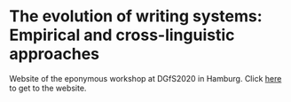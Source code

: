 # The evolution of writing systems: Empirical and cross-linguistic approaches

Website of the eponymous workshop at DGfS2020 in Hamburg. Click <a href="https://evowrite2020.github.io/">here</a> to get to the website.